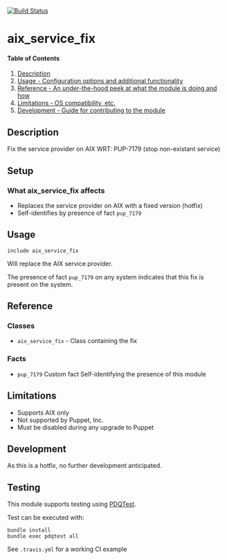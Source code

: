 [![Build Status](https://travis-ci.org/GeoffWilliams/aix_service_fix.svg?branch=master)](https://travis-ci.org/GeoffWilliams/aix_service_fix)
# aix_service_fix

#### Table of Contents

1. [Description](#description)
1. [Usage - Configuration options and additional functionality](#usage)
1. [Reference - An under-the-hood peek at what the module is doing and how](#reference)
1. [Limitations - OS compatibility, etc.](#limitations)
1. [Development - Guide for contributing to the module](#development)

## Description

Fix the service provider on AIX WRT: PUP-7179 (stop non-existant service)

## Setup

### What aix_service_fix affects
* Replaces the service provider on AIX with a fixed version (hotfix)
* Self-identifies by presence of fact `pup_7179`

## Usage

```
include aix_service_fix
```

Will replace the AIX service provider.

The presence of fact `pup_7179` on any system indicates that this fix is present on the system.

## Reference

### Classes
* `aix_service_fix` - Class containing the fix

### Facts
* `pup_7179` Custom fact Self-identifying the presence of this module

## Limitations

* Supports AIX only
* Not supported by Puppet, Inc.
* Must be disabled during any upgrade to Puppet

## Development

As this is a hotfix, no further development anticipated.

## Testing
This module supports testing using [PDQTest](https://github.com/GeoffWilliams/pdqtest).


Test can be executed with:

```
bundle install
bundle exec pdqtest all
```


See `.travis.yml` for a working CI example
